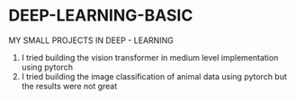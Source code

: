 # DEEP-LEARNING-BASIC
MY SMALL PROJECTS IN DEEP - LEARNING 


1) I tried building the vision transformer in medium level implementation using pytorch 
2) I tried building the image classification of animal data using pytorch but the results were not great
